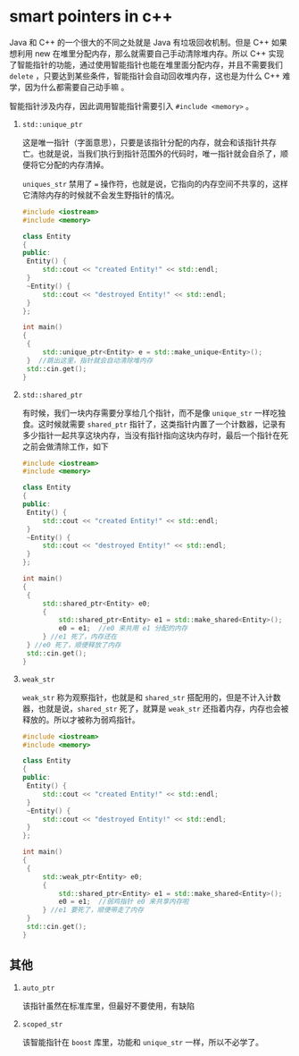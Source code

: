 # smart pointers in c++

Java 和 C++ 的一个很大的不同之处就是 Java 有垃圾回收机制。但是 C++ 如果想利用 new 在堆里分配内存，那么就需要自己手动清除堆内存。所以 C++ 实现了智能指针的功能，通过使用智能指针也能在堆里面分配内存，并且不需要我们 `delete` ，只要达到某些条件，智能指针会自动回收堆内存，这也是为什么 C++ 难学，因为什么都需要自己动手嘛 。

智能指针涉及内存，因此调用智能指针需要引入 `#include <memory>` 。

1. `std::unique_ptr` 

   这是唯一指针（字面意思），只要是该指针分配的内存，就会和该指针共存亡。也就是说，当我们执行到指针范围外的代码时，唯一指针就会自杀了，顺便将它分配的内存清掉。

   `uniques_str` 禁用了 `=` 操作符，也就是说，它指向的内存空间不共享的，这样它清除内存的时候就不会发生野指针的情况。

   ```c++
   #include <iostream>
   #include <memory>
   
   class Entity
   {
   public:
   	Entity() {
   		std::cout << "created Entity!" << std::endl;
   	}
   	~Entity() {
   		std::cout << "destroyed Entity!" << std::endl;
   	}
   };
   
   int main() 
   {
   	{
   		std::unique_ptr<Entity> e = std::make_unique<Entity>();
   	}  //跳出这里，指针就会自动清除堆内存
   	std::cin.get();
   }
   ```

2. `std::shared_ptr` 

   有时候，我们一块内存需要分享给几个指针，而不是像 `unique_str` 一样吃独食。这时候就需要 `shared_ptr` 指针了，这类指针内置了一个计数器，记录有多少指针一起共享这块内存，当没有指针指向这块内存时，最后一个指针在死之前会做清除工作，如下

   ```c++
   #include <iostream>
   #include <memory>
   
   class Entity
   {
   public:
   	Entity() {
   		std::cout << "created Entity!" << std::endl;
   	}
   	~Entity() {
   		std::cout << "destroyed Entity!" << std::endl;
   	}
   };
   
   int main() 
   {
   	{
   		std::shared_ptr<Entity> e0;
   		{
   			std::shared_ptr<Entity> e1 = std::make_shared<Entity>();
   			e0 = e1;  //e0 来共用 e1 分配的内存
   		} //e1 死了，内存还在
   	} //e0 死了，顺便释放了内存
   	std::cin.get();
   }
   ```

3. `weak_str`

   `weak_str` 称为观察指针，也就是和 `shared_str` 搭配用的，但是不计入计数器，也就是说，`shared_str` 死了，就算是 `weak_str` 还指着内存，内存也会被释放的。所以才被称为弱鸡指针。

   ```c++
   #include <iostream>
   #include <memory>
   
   class Entity
   {
   public:
   	Entity() {
   		std::cout << "created Entity!" << std::endl;
   	}
   	~Entity() {
   		std::cout << "destroyed Entity!" << std::endl;
   	}
   };
   
   int main() 
   {
   	{
   		std::weak_ptr<Entity> e0;
   		{
   			std::shared_ptr<Entity> e1 = std::make_shared<Entity>();
   			e0 = e1;  //弱鸡指针 e0 来共享内存啦
   		} //e1 要死了，顺便带走了内存
   	}
   	std::cin.get();
   }
   ```


## 其他

1. `auto_ptr`

   该指针虽然在标准库里，但最好不要使用，有缺陷

2. `scoped_str`

   该智能指针在 `boost` 库里，功能和 `unique_str` 一样，所以不必学了。 

